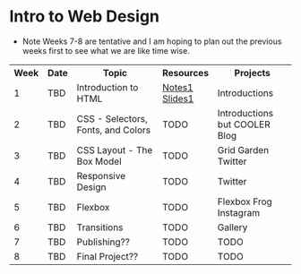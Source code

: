# Intro to Web Design

* Note Weeks 7-8 are tentative and I am hoping to plan out the previous weeks first to see what we are like time wise. 

<table>
    <tr>
        <th>Week</th>
        <th>Date</th>
        <th>Topic</th>
        <th>Resources</th>
        <th>Projects</th>
    </tr>
    <tr>
        <td>1</td>
        <td>TBD</td>
        <td>Introduction to HTML</td>
        <td>
            <a href="https://github.com/Andre-Arante/introtowebdesign/tree/main/week1">Notes1</a>
            <br>
            <a href="https://docs.google.com/presentation/d/17pPgx6n9qfETWCDRAlTMOg-RQw8OS9v4sAzjZ63YHe8/edit?usp=sharing">Slides1</a>
        </td>
        <td>Introductions</td>
    </tr>
    <tr>
        <td>2</td>
        <td>TBD</td>
        <td>CSS - Selectors, Fonts, and Colors</td>
        <td>TODO</td>
        <td>Introductions but COOLER <br> Blog</td>
    </tr>
    <tr>
        <td>3</td>
        <td>TBD</td>
        <td>CSS Layout - The Box Model</td>
        <td>TODO</td>
        <td>Grid Garden <br> Twitter</td>
    </tr>
    <tr>
        <td>4</td>
        <td>TBD</td>
        <td>Responsive Design</td>
        <td>TODO</td>
        <td>Twitter</td>
    </tr>
    <tr>
        <td>5</td>
        <td>TBD</td>
        <td>Flexbox</td>
        <td>TODO</td>
        <td>Flexbox Frog <br> Instagram</td>
    </tr>
    <tr>
        <td>6</td>
        <td>TBD</td>
        <td>Transitions</td>
        <td>TODO</td>
        <td>Gallery</td>
    </tr>
    <tr>
        <td>7</td>
        <td>TBD</td>
        <td>Publishing?? </td>
        <td>TODO</td>
        <td>TODO</td>
    </tr>
    <tr>
        <td>8</td>
        <td>TBD</td>
        <td>Final Project?? </td>
        <td>TODO</td>
        <td>TODO</td>
    </tr>
</table>
